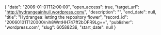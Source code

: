 {
  "date": "2006-01-01T12:00:00", 
  "open_access": true, 
  "target_url": "http://hydrangeainhull.wordpress.com/", 
  "description": "", 
  "end_date": null, 
  "title": "Hydrangea: letting the repository flower", 
  "record_id": "20060101T120000/nih8WntHH747ff2bOFR9Lg==", 
  "publisher": "wordpress.com", 
  "slug": 60588239, 
  "start_date": null
}


